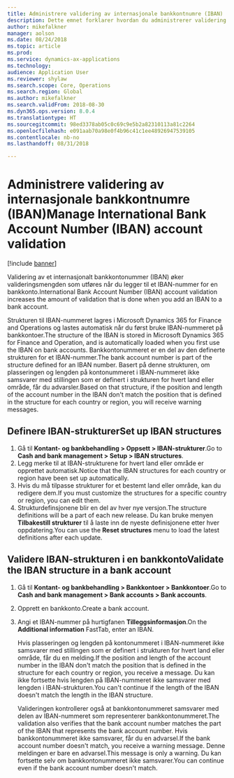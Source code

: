 ```yaml
---
title: Administrere validering av internasjonale bankkontnumre (IBAN)
description: Dette emnet forklarer hvordan du administrerer validering av internasjonale bankkontnumre (IBAN).
author: mikefalkner
manager: aolson
ms.date: 08/24/2018
ms.topic: article
ms.prod: 
ms.service: dynamics-ax-applications
ms.technology: 
audience: Application User
ms.reviewer: shylaw
ms.search.scope: Core, Operations
ms.search.region: Global
ms.author: mikefalkner
ms.search.validFrom: 2018-08-30
ms.dyn365.ops.version: 8.0.4
ms.translationtype: HT
ms.sourcegitcommit: 98ed3378ab05c0c69c9e5b2a82310113a81c2264
ms.openlocfilehash: e091aab70a98e0f4b96c41c1ee48926947539105
ms.contentlocale: nb-no
ms.lasthandoff: 08/31/2018

---
```


# <a name="manage-international-bank-account-number-iban-account-validation"></a><span data-ttu-id="23848-103">Administrere validering av internasjonale bankkontnumre (IBAN)</span><span class="sxs-lookup"><span data-stu-id="23848-103">Manage International Bank Account Number (IBAN) account validation</span></span>

[!include [banner](../includes/banner.md)]

<span data-ttu-id="23848-104">Validering av et internasjonalt bankkontonummer (IBAN) øker valideringsmengden som utføres når du legger til et IBAN-nummer for en bankkonto.</span><span class="sxs-lookup"><span data-stu-id="23848-104">International Bank Account Number (IBAN) account validation increases the amount of validation that is done when you add an IBAN to a bank account.</span></span>

<span data-ttu-id="23848-105">Strukturen til IBAN-nummeret lagres i Microsoft Dynamics 365 for Finance and Operations og lastes automatisk når du først bruke IBAN-nummeret på bankkontoer.</span><span class="sxs-lookup"><span data-stu-id="23848-105">The structure of the IBAN is stored in Microsoft Dynamics 365 for Finance and Operation, and is automatically loaded when you first use the IBAN on bank accounts.</span></span> <span data-ttu-id="23848-106">Bankkontonummeret er en del av den definerte strukturen for et IBAN-nummer.</span><span class="sxs-lookup"><span data-stu-id="23848-106">The bank account number is part of the structure defined for an IBAN number.</span></span> <span data-ttu-id="23848-107">Basert på denne strukturen, om plasseringen og lengden på kontonummeret i IBAN-nummeret ikke samsvarer med stillingen som er definert i strukturen for hvert land eller område, får du advarsler.</span><span class="sxs-lookup"><span data-stu-id="23848-107">Based on that structure, if the position and length of the account number in the IBAN don't match the position that is defined in the structure for each country or region, you will receive warning messages.</span></span>

## <a name="set-up-iban-structures"></a><span data-ttu-id="23848-108">Definere IBAN-strukturer</span><span class="sxs-lookup"><span data-stu-id="23848-108">Set up IBAN structures</span></span>

1. <span data-ttu-id="23848-109">Gå til **Kontant- og bankbehandling \> Oppsett \> IBAN-strukturer**.</span><span class="sxs-lookup"><span data-stu-id="23848-109">Go to **Cash and bank management \> Setup \> IBAN structures**.</span></span>
2. <span data-ttu-id="23848-110">Legg merke til at IBAN-strukturene for hvert land eller område er opprettet automatisk.</span><span class="sxs-lookup"><span data-stu-id="23848-110">Notice that the IBAN structures for each country or region have been set up automatically.</span></span>
3. <span data-ttu-id="23848-111">Hvis du må tilpasse strukturer for et bestemt land eller område, kan du redigere dem.</span><span class="sxs-lookup"><span data-stu-id="23848-111">If you must customize the structures for a specific country or region, you can edit them.</span></span>
4. <span data-ttu-id="23848-112">Strukturdefinsjonene blir en del av hver nye versjon.</span><span class="sxs-lookup"><span data-stu-id="23848-112">The structure definitions will be a part of each new release.</span></span> <span data-ttu-id="23848-113">Du kan bruke menyen **Tilbakestill strukturer** til å laste inn de nyeste definisjonene etter hver oppdatering.</span><span class="sxs-lookup"><span data-stu-id="23848-113">You can use the **Reset structures** menu to load the latest definitions after each update.</span></span>

## <a name="validate-the-iban-structure-in-a-bank-account"></a><span data-ttu-id="23848-114">Validere IBAN-strukturen i en bankkonto</span><span class="sxs-lookup"><span data-stu-id="23848-114">Validate the IBAN structure in a bank account</span></span>

1. <span data-ttu-id="23848-115">Gå til **Kontant- og bankbehandling \> Bankkontoer \> Bankkontoer**.</span><span class="sxs-lookup"><span data-stu-id="23848-115">Go to **Cash and bank management \> Bank accounts \> Bank accounts**.</span></span>
2. <span data-ttu-id="23848-116">Opprett en bankkonto.</span><span class="sxs-lookup"><span data-stu-id="23848-116">Create a bank account.</span></span>
3. <span data-ttu-id="23848-117">Angi et IBAN-nummer på hurtigfanen **Tilleggsinformasjon**.</span><span class="sxs-lookup"><span data-stu-id="23848-117">On the **Additional information** FastTab, enter an IBAN.</span></span>

    <span data-ttu-id="23848-118">Hvis plasseringen og lengden på kontonummeret i IBAN-nummeret ikke samsvarer med stillingen som er definert i strukturen for hvert land eller område, får du en melding.</span><span class="sxs-lookup"><span data-stu-id="23848-118">If the position and length of the account number in the IBAN don't match the position that is defined in the structure for each country or region, you receive a message.</span></span> <span data-ttu-id="23848-119">Du kan ikke fortsette hvis lengden på IBAN-nummeret ikke samsvarer med lengden i IBAN-strukturen.</span><span class="sxs-lookup"><span data-stu-id="23848-119">You can't continue if the length of the IBAN doesn't match the length in the IBAN structure.</span></span>

    <span data-ttu-id="23848-120">Valideringen kontrollerer også at bankkontonummeret samsvarer med delen av IBAN-nummeret som representerer bankkontonummeret.</span><span class="sxs-lookup"><span data-stu-id="23848-120">The validation also verifies that the bank account number matches the part of the IBAN that represents the bank account number.</span></span> <span data-ttu-id="23848-121">Hvis bankkontonummeret ikke samsvarer, får du en advarsel.</span><span class="sxs-lookup"><span data-stu-id="23848-121">If the bank account number doesn't match, you receive a warning message.</span></span> <span data-ttu-id="23848-122">Denne meldingen er bare en advarsel.</span><span class="sxs-lookup"><span data-stu-id="23848-122">This message is only a warning.</span></span> <span data-ttu-id="23848-123">Du kan fortsette selv om bankkontonummeret ikke samsvarer.</span><span class="sxs-lookup"><span data-stu-id="23848-123">You can continue even if the bank account number doesn't match.</span></span>

